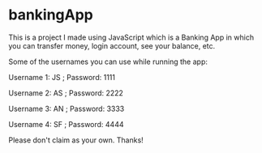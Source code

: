 # bankingApp
This is a project I made using JavaScript which is a Banking App in which you can transfer money, login account, see your balance, etc.

Some of the usernames you can use while running the app: 

Username 1: JS ; Password: 1111

Username 2: AS ; Password: 2222

Username 3: AN ; Password: 3333

Username 4: SF ; Password: 4444

Please don't claim as your own. Thanks!
